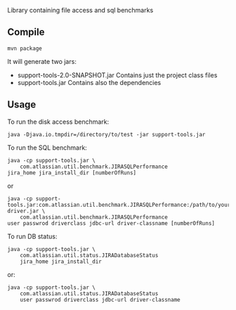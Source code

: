 Library containing file access and sql benchmarks

Compile
-------

    mvn package
	
It will generate two jars:

* support-tools-2.0-SNAPSHOT.jar Contains just the project class files
* support-tools.jar Contains also the dependencies


Usage
-----

To run the disk access benchmark:

    java -Djava.io.tmpdir=/directory/to/test -jar support-tools.jar
	

To run the SQL benchmark:

    java -cp support-tools.jar \
	    com.atlassian.util.benchmark.JIRASQLPerformance
    jira_home jira_install_dir [numberOfRuns]

or

    java -cp support-tools.jar:com.atlassian.util.benchmark.JIRASQLPerformance:/path/to/your/jdbc-driver.jar \
	    com.atlassian.util.benchmark.JIRASQLPerformance
    user passwrod driverclass jdbc-url driver-classname [numberOfRuns]

To run DB status:

    java -cp support-tools.jar \
	    com.atlassian.util.status.JIRADatabaseStatus
		jira_home jira_install_dir

or:

    java -cp support-tools.jar \
	    com.atlassian.util.status.JIRADatabaseStatus
		user passwrod driverclass jdbc-url driver-classname